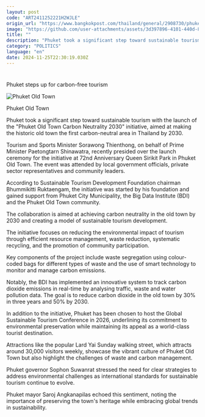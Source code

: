 ```yaml
---
layout: post
code: "ART2411252221H2WJLE"
origin_url: "https://www.bangkokpost.com/thailand/general/2908730/phuket-steps-up-for-carbon-free-tourism"
image: "https://github.com/user-attachments/assets/3d397896-4101-440d-8d94-c5d404d5def6"
title: ""
description: "Phuket took a significant step toward sustainable tourism with the launch of the \"Phuket Old Town Carbon Neutrality 2030\" initiative, aimed at making the historic old town the first carbon-neutral area in Thailand by 2030."
category: "POLITICS"
language: "en"
date: 2024-11-25T22:30:19.030Z
---
```


# 

Phuket steps up for carbon-free tourism

![Phuket Old Town](https://github.com/user-attachments/assets/be87f1c5-1c4d-4d85-8fd4-995763ea44db)

Phuket Old Town

Phuket took a significant step toward sustainable tourism with the launch of the "Phuket Old Town Carbon Neutrality 2030" initiative, aimed at making the historic old town the first carbon-neutral area in Thailand by 2030.

Tourism and Sports Minister Sorawong Thienthong, on behalf of Prime Minister Paetongtarn Shinawatra, recently presided over the launch ceremony for the initiative at 72nd Anniversary Queen Sirikit Park in Phuket Old Town. The event was attended by local government officials, private sector representatives and community leaders.

According to Sustainable Tourism Development Foundation chairman Bhummikitti Ruktaengam, the initiative was started by his foundation and gained support from Phuket City Municipality, the Big Data Institute (BDI) and the Phuket Old Town community.

The collaboration is aimed at achieving carbon neutrality in the old town by 2030 and creating a model of sustainable tourism development.

The initiative focuses on reducing the environmental impact of tourism through efficient resource management, waste reduction, systematic recycling, and the promotion of community participation.

Key components of the project include waste segregation using colour-coded bags for different types of waste and the use of smart technology to monitor and manage carbon emissions.

Notably, the BDI has implemented an innovative system to track carbon dioxide emissions in real-time by analysing traffic, waste and water pollution data. The goal is to reduce carbon dioxide in the old town by 30% in three years and 50% by 2030.

In addition to the initiative, Phuket has been chosen to host the Global Sustainable Tourism Conference in 2026, underlining its commitment to environmental preservation while maintaining its appeal as a world-class tourist destination.

Attractions like the popular Lard Yai Sunday walking street, which attracts around 30,000 visitors weekly, showcase the vibrant culture of Phuket Old Town but also highlight the challenges of waste and carbon management.

Phuket governor Sophon Suwanrat stressed the need for clear strategies to address environmental challenges as international standards for sustainable tourism continue to evolve.

Phuket mayor Saroj Angkanapilas echoed this sentiment, noting the importance of preserving the town's heritage while embracing global trends in sustainability.